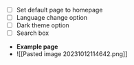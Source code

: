 - [ ] Set default page to homepage 
- [ ] Language change option
- [ ] Dark theme option
- [ ] Search box

- **Example page** 
- ![[Pasted image 20231012114642.png]]


